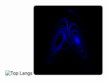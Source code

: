 ![Top Langs](https://github-readme-stats.vercel.app/api/top-langs/?username=joaocarvalhoopen&langs_count=10&theme=dark&layout=compact&hide=ShaderLab,HLSL&exclude_repo=STM32F407_Discovery_HAL_programming_VCOM_Port,STM32F407_Discovery_simple_register_programming,Cypress_PSoC_4__Lullaby_Music_Box_With_Piezo_Movement_Detection,Cypress_PSoC_4__Full_1MHz_Audio_AM_Transmitter_in_a_Pioneer_board,ML_Football_Predictor_EFL_Championship,Project_template_for_PSoC_5_LP_CY8CKIT-059_kit,Detecting_the_original_resolution_of_an_upscale_image_DCT,FM_modulation_of_square_carrier_2-) <img src="lorenz_strange_attractor.svg" width="216" height="216" style="border-radius: 3%" />
